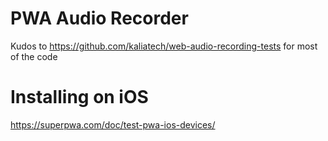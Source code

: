 # PWA Audio Recorder

Kudos to https://github.com/kaliatech/web-audio-recording-tests for most of the code

# Installing on iOS
https://superpwa.com/doc/test-pwa-ios-devices/